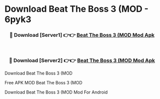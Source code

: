 # Download Beat The Boss 3 (MOD - 6pyk3



<div align="center">
<h3>🔴 Download [Server1] 👉👉 <a href="https://momento.my/?title=Beat_The_Boss_3_(MOD">Beat The Boss 3 (MOD Mod Apk</a></h3><br>

<h3>🔴 Download [Server2] 👉👉 <a href="https://momento.my/?title=Beat_The_Boss_3_(MOD">Beat The Boss 3 (MOD Mod Apk</a></h3>
</div>



Download Beat The Boss 3 (MOD 

Free APK MOD Beat The Boss 3 (MOD 

Download Beat The Boss 3 (MOD Mod For Android
